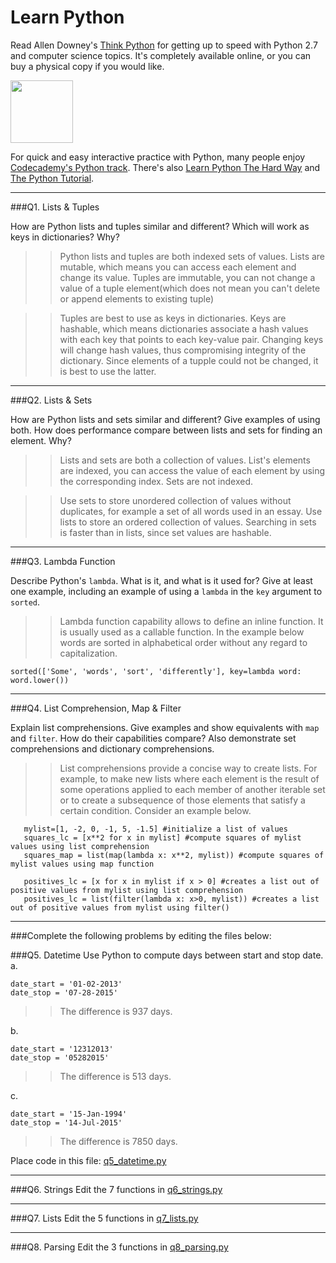 # Learn Python

Read Allen Downey's [Think Python](http://www.greenteapress.com/thinkpython/) for getting up to speed with Python 2.7 and computer science topics. It's completely available online, or you can buy a physical copy if you would like.

<a href="http://www.greenteapress.com/thinkpython/"><img src="img/think_python.png" style="width: 100px;" target="_blank"></a>

For quick and easy interactive practice with Python, many people enjoy [Codecademy's Python track](http://www.codecademy.com/en/tracks/python). There's also [Learn Python The Hard Way](http://learnpythonthehardway.org/book/) and [The Python Tutorial](https://docs.python.org/2/tutorial/).

---

###Q1. Lists &amp; Tuples

How are Python lists and tuples similar and different? Which will work as keys in dictionaries? Why?

> > Python lists and tuples are both indexed sets of values. Lists are mutable, which means you can access each element and change its value. Tuples are immutable, you can not change a value of a tuple element(which does not mean you can't delete or append elements to existing tuple)


> >Tuples are best to use as keys in dictionaries. Keys are hashable, which means dictionaries associate a hash values with each key that points to each key-value pair. Changing keys will change hash values, thus compromising integrity of the dictionary. Since elements of a tupple could not be changed, it is best to use the latter.

---

###Q2. Lists &amp; Sets

How are Python lists and sets similar and different? Give examples of using both. How does performance compare between lists and sets for finding an element. Why?

> > Lists and sets are both a collection of values. List's elements are indexed, you can access the value of each element by using the corresponding index. Sets are not indexed.

> > Use sets to store unordered collection of values without duplicates, for example a set of all words used in an essay. Use lists to store an ordered collection of values. Searching in sets is faster than in lists, since set values are hashable.

---

###Q3. Lambda Function

Describe Python's `lambda`. What is it, and what is it used for? Give at least one example, including an example of using a `lambda` in the `key` argument to `sorted`.

> > Lambda function capability allows to define an inline function. It is usually used as a callable function. In the example below words are sorted in alphabetical order without any regard to capitalization.

```
sorted(['Some', 'words', 'sort', 'differently'], key=lambda word: word.lower())
```

---

###Q4. List Comprehension, Map &amp; Filter

Explain list comprehensions. Give examples and show equivalents with `map` and `filter`. How do their capabilities compare? Also demonstrate set comprehensions and dictionary comprehensions.

> > List comprehensions provide a concise way to create lists. For example, to make new lists where each element is the result of some operations applied to each member of another iterable set or to create a subsequence of those elements that satisfy a certain condition. Consider an example below.

```
   mylist=[1, -2, 0, -1, 5, -1.5] #initialize a list of values
   squares_lc = [x**2 for x in mylist] #compute squares of mylist values using list comprehension
   squares_map = list(map(lambda x: x**2, mylist)) #compute squares of mylist values using map function
```
   
   
```
   positives_lc = [x for x in mylist if x > 0] #creates a list out of positive values from mylist using list comprehension
   positives_lc = list(filter(lambda x: x>0, mylist)) #creates a list out of positive values from mylist using filter()
```

---

###Complete the following problems by editing the files below:

###Q5. Datetime
Use Python to compute days between start and stop date.   
a.  

```
date_start = '01-02-2013'    
date_stop = '07-28-2015'
```

> > The difference is 937 days.

b.  
```
date_start = '12312013'  
date_stop = '05282015'  
```

> > The difference is 513 days.

c.  
```
date_start = '15-Jan-1994'      
date_stop = '14-Jul-2015'  
```

> > The difference is 7850 days.

Place code in this file: [q5_datetime.py](python/q5_datetime.py)

---

###Q6. Strings
Edit the 7 functions in [q6_strings.py](python/q6_strings.py)

---

###Q7. Lists
Edit the 5 functions in [q7_lists.py](python/q7_lists.py)

---

###Q8. Parsing
Edit the 3 functions in [q8_parsing.py](python/q8_parsing.py)





